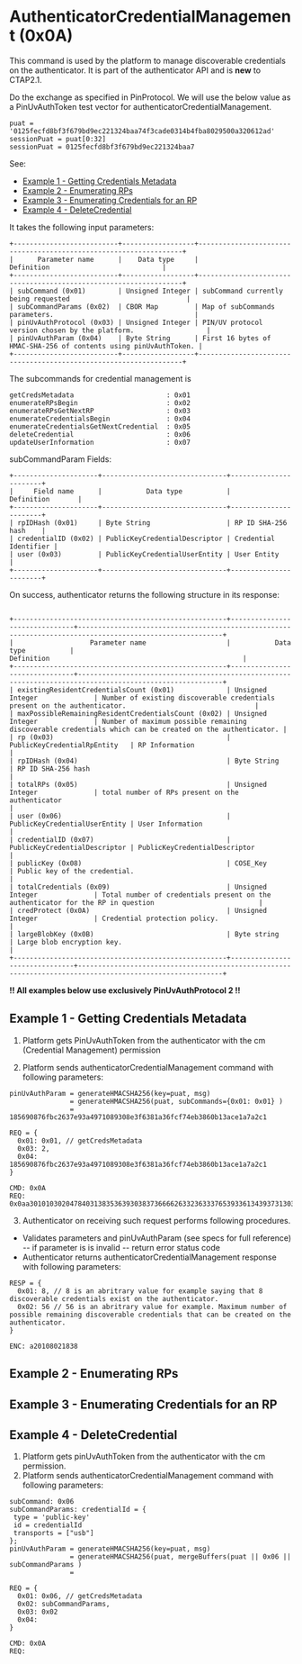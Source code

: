 # AuthenticatorCredentialManagement (0x0A)

This command is used by the platform to manage discoverable credentials on the authenticator. It is part of the authenticator API and is **new** to CTAP2.1. 

Do the exchange as specified in PinProtocol. We will use the below value as a PinUvAuthToken test vector for authenticatorCredentialManagement.
```
puat = '0125fecfd8bf3f679bd9ec221324baa74f3cade0314b4fba8029500a320612ad'
sessionPuat = puat[0:32]
sessionPuat = 0125fecfd8bf3f679bd9ec221324baa7
```

See:

- [Example 1 - Getting Credentials Metadata](#example-1---getting-credentials-metadata)
- [Example 2 - Enumerating RPs](#example-2---enumerating-rps)
- [Example 3 - Enumerating Credentials for an RP](#example-3---enumerating-credentials-for-an-rp)
- [Example 4 - DeleteCredential](#example-4---deletecredential)

It takes the following input parameters:

```
+--------------------------+------------------+------------------------------------------------------------------+
|      Parameter name      |    Data type     |                            Definition                            |
+--------------------------+------------------+------------------------------------------------------------------+
| subCommand (0x01)        | Unsigned Integer | subCommand currently being requested                             |
| subCommandParams (0x02)  | CBOR Map         | Map of subCommands parameters.                                   |
| pinUvAuthProtocol (0x03) | Unsigned Integer | PIN/UV protocol version chosen by the platform.                  |
| pinUvAuthParam (0x04)    | Byte String      | First 16 bytes of HMAC-SHA-256 of contents using pinUvAuthToken. |
+--------------------------+------------------+------------------------------------------------------------------+
```

The subcommands for credential management is 
```
getCredsMetadata                       : 0x01
enumerateRPsBegin                      : 0x02
enumerateRPsGetNextRP                  : 0x03
enumerateCredentialsBegin              : 0x04
enumerateCredentialsGetNextCredential  : 0x05
deleteCredential                       : 0x06
updateUserInformation                  : 0x07
```

subCommandParam Fields:

```
+---------------------+-------------------------------+-----------------------+
|     Field name      |           Data type           |      Definition       |
+---------------------+-------------------------------+-----------------------+
| rpIDHash (0x01)     | Byte String                   | RP ID SHA-256 hash    |
| credentialID (0x02) | PublicKeyCredentialDescriptor | Credential Identifier |
| user (0x03)         | PublicKeyCredentialUserEntity | User Entity           |
+---------------------+-------------------------------+-----------------------+
```

On success, authenticator returns the following structure in its response:
```

+-----------------------------------------------------+-------------------------------+----------------------------------------------------------------------------------------------------------+
|                   Parameter name                    |           Data type           |                                                Definition                                                |
+-----------------------------------------------------+-------------------------------+----------------------------------------------------------------------------------------------------------+
| existingResidentCredentialsCount (0x01)             | Unsigned Integer              | Number of existing discoverable credentials present on the authenticator.                                |
| maxPossibleRemainingResidentCredentialsCount (0x02) | Unsigned Integer              | Number of maximum possible remaining discoverable credentials which can be created on the authenticator. |
| rp (0x03)                                           | PublicKeyCredentialRpEntity   | RP Information                                                                                           |
| rpIDHash (0x04)                                     | Byte String                   | RP ID SHA-256 hash                                                                                       |
| totalRPs (0x05)                                     | Unsigned Integer              | total number of RPs present on the authenticator                                                         |
| user (0x06)                                         | PublicKeyCredentialUserEntity | User Information                                                                                         |
| credentialID (0x07)                                 | PublicKeyCredentialDescriptor | PublicKeyCredentialDescriptor                                                                            |
| publicKey (0x08)                                    | COSE_Key                      | Public key of the credential.                                                                            |
| totalCredentials (0x09)                             | Unsigned Integer              | Total number of credentials present on the authenticator for the RP in question                          |
| credProtect (0x0A)                                  | Unsigned Integer              | Credential protection policy.                                                                            |
| largeBlobKey (0x0B)                                 | Byte string                   | Large blob encryption key.                                                                               |
+-----------------------------------------------------+-------------------------------+----------------------------------------------------------------------------------------------------------+

```

**!! All examples below use exclusively PinUvAuthProtocol 2 !!**

## Example 1 - Getting Credentials Metadata

1. Platform gets PinUvAuthToken from the authenticator with the cm (Credential Management) permission
 
2. Platform sends authenticatorCredentialManagement command with following parameters:
```
pinUvAuthParam = generateHMACSHA256(key=puat, msg)
               = generateHMACSHA256(puat, subCommands={0x01: 0x01} )
               = 185690876fbc2637e93a4971089308e3f6381a36fcf74eb3860b13ace1a7a2c1
               
REQ = {
  0x01: 0x01, // getCredsMetadata 
  0x03: 2,
  0x04: 185690876fbc2637e93a4971089308e3f6381a36fcf74eb3860b13ace1a7a2c1
}

CMD: 0x0A
REQ: 0x0aa30101030204784031383536393038373666626332363337653933613439373130383933303865336636333831613336666366373465623338363062313361636531613761326331
```

3. Authenticator on receiving such request performs following procedures.
  - Validates parameters and pinUvAuthParam (see specs for full reference) -- if parameter is is invalid -- return error status code
  - Authenticator returns authenticatorCredentialManagement response with following parameters:
```
RESP = {
  0x01: 8, // 8 is an abritrary value for example saying that 8 discoverable credentials exist on the authenticator.
  0x02: 56 // 56 is an abritrary value for example. Maximum number of possible remaining discoverable credentials that can be created on the authenticator. 
}

ENC: a20108021838
```
 
## Example 2 - Enumerating RPs


## Example 3 - Enumerating Credentials for an RP


## Example 4 - DeleteCredential

1. Platform gets pinUvAuthToken from the authenticator with the cm permission.
2. Platform sends authenticatorCredentialManagement command with following parameters:
```
subCommand: 0x06
subCommandParams: credentialId = {
 type = 'public-key'
 id = credentialId
 transports = ["usb"]
};
pinUvAuthParam = generateHMACSHA256(key=puat, msg)
               = generateHMACSHA256(puat, mergeBuffers(puat || 0x06 || subCommandParams )
               = 
               
REQ = {
  0x01: 0x06, // getCredsMetadata 
  0x02: subCommandParams,
  0x03: 0x02
  0x04: 
}

CMD: 0x0A
REQ: 
```

